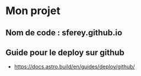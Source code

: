 # Mon projet

## Nom de code : sferey.github.io

## Guide pour le deploy sur github

- https://docs.astro.build/en/guides/deploy/github/
